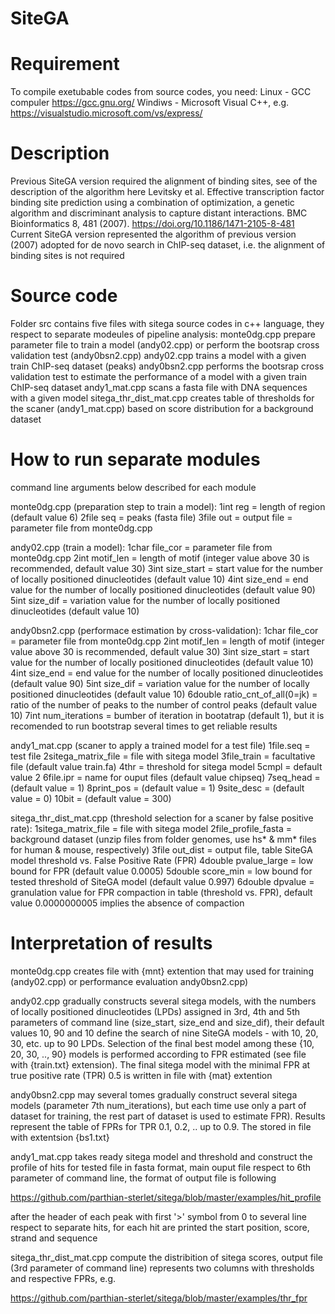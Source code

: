 # SiteGA
# Requirement
To compile exetubable codes from source codes, you need:
Linux - GCC compuler https://gcc.gnu.org/ 
Windiws - Microsoft Visual C++, e.g. https://visualstudio.microsoft.com/vs/express/

# Description
Previous SiteGA version required the alignment of binding sites, see of the description of the algorithm here
Levitsky et al. Effective transcription factor binding site prediction using a combination of optimization, a genetic algorithm and discriminant analysis to capture distant interactions. BMC Bioinformatics 8, 481 (2007). https://doi.org/10.1186/1471-2105-8-481
Current SiteGA version represented the algorithm of previous version (2007) adopted for de novo search in ChIP-seq dataset, i.e. the alignment of binding sites is not required

# Source code
Folder src contains five files with sitega source codes in c++ language, they respect to separate modeules of pipeline analysis:
monte0dg.cpp prepare parameter file to train a model (andy02.cpp) or perform the bootsrap cross validation test (andy0bsn2.cpp)
andy02.cpp trains a model with a given train ChIP-seq dataset (peaks)
andy0bsn2.cpp performs the bootsrap cross validation test to estimate the performance of a model with a given train ChIP-seq dataset
andy1_mat.cpp scans a fasta file with DNA sequences with a given model
sitega_thr_dist_mat.cpp creates table of thresholds for the scaner (andy1_mat.cpp) based on score distribution for a background dataset

# How to run separate modules
command line arguments below described for each module

monte0dg.cpp (preparation step to train a model):
1int reg = length of region (default value 6)
2file seq = peaks (fasta file) 
3file out = output file = parameter file from monte0dg.cpp

andy02.cpp (train a model):
1char file_cor = parameter file from monte0dg.cpp
2int motif_len = length of motif (integer value above 30 is recommended, default value 30)
3int size_start = start value for the number of locally positioned dinucleotides (default value 10)
4int size_end = end value for the number of locally positioned dinucleotides (default value 90)
5int size_dif = variation value for the number of locally positioned dinucleotides (default value 10)

andy0bsn2.cpp (performace estimation by cross-validation):
1char file_cor = parameter file from monte0dg.cpp
2int motif_len = length of motif (integer value above 30 is recommended, default value 30)
3int size_start = start value for the number of locally positioned dinucleotides (default value 10)
4int size_end = end value for the number of locally positioned dinucleotides (default value 90)
5int size_dif = variation value for the number of locally positioned dinucleotides (default value 10)
6double ratio_cnt_of_all(0=jk)  = ratio of the number of peaks to the number of control peaks (default value 10)
7int num_iterations = bumber of iteration in bootatrap (default 1), but it is recomended to run bootstrap several times to get reliable results

andy1_mat.cpp (scaner to apply a trained model for a test file)
1file.seq = test file
2sitega_matrix_file = file with sitega model
3file_train = facultative file (default value train.fa)
4thr = threshold for  sitega model
5cmpl = default value 2 
6file.ipr = name for ouput files (default value chipseq)
7seq_head = (default value = 1)
8print_pos = (default value = 1)
9site_desc = (default value = 0)
10bit = (default value = 300)

sitega_thr_dist_mat.cpp (threshold selection for a scaner by false positive rate):
1sitega_matrix_file = file with sitega model
2file_profile_fasta = background dataset (unzip files from folder genomes, use hs* & mm* files for human & mouse, respectively)
3file out_dist = output file, table SiteGA model threshold vs. False Positive Rate (FPR)
4double pvalue_large = low bound for FPR (default value 0.0005)
5double score_min = low bound for tested threshold of SiteGA model (default value 0.997)
6double dpvalue = granulation value for FPR compaction in table (threshold vs. FPR), default value 0.0000000005 implies the absence of compaction

# Interpretation of results

monte0dg.cpp creates file with {mnt} extention that may used for training (andy02.cpp) or performance evaluation andy0bsn2.cpp)

andy02.cpp gradually constructs several sitega models, with the numbers of locally positioned dinucleotides (LPDs) assigned in 3rd, 4th and 5th parameters of command line (size_start, size_end and size_dif), their default values 10, 90 and 10 define the search of nine SiteGA models - with 10, 20, 30, etc. up to 90 LPDs. Selection of the final best model among these {10, 20, 30, .., 90} models is performed according to FPR estimated (see file with {train.txt} extension). The final sitega model with the minimal FPR at true positive rate (TPR) 0.5 is written in file with {mat} extention

andy0bsn2.cpp may several tomes gradually construct several sitega models (parameter 7th num_iterations), but each time use only a part of dataset for training, the rest part of dataset is used to estimate FPR). Results represent the table of FPRs for TPR 0.1, 0.2, .. up to 0.9. The stored in file with extentsion {bs1.txt}

andy1_mat.cpp takes ready sitega model and threshold and construct the profile of hits for tested file in fasta format, main ouput file  respect to 6th parameter of command line, the format of output file is following

https://github.com/parthian-sterlet/sitega/blob/master/examples/hit_profile

after the header of each peak with first '>' symbol from 0 to several line respect to separate hits, for each hit are printed the start position, score, strand and sequence

sitega_thr_dist_mat.cpp compute the distribition of sitega scores, output file (3rd parameter of command line) represents two columns with thresholds and respective FPRs, e.g.

https://github.com/parthian-sterlet/sitega/blob/master/examples/thr_fpr
